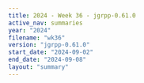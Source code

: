```yaml
---
title: 2024 - Week 36 - jgrpp-0.61.0
active_nav: summaries
year: "2024"
filename: "wk36"
version: "jgrpp-0.61.0"
start_date: "2024-09-02"
end_date: "2024-09-08"
layout: "summary"
---
```

